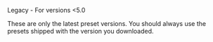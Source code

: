 Legacy - For versions <5.0

These are only the latest preset versions.
You should always use the presets shipped with the version you downloaded.
